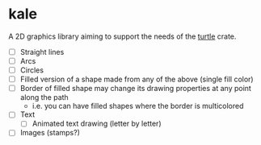 # kale

A 2D graphics library aiming to support the needs of the [turtle] crate.

- [ ] Straight lines
- [ ] Arcs
- [ ] Circles
- [ ] Filled version of a shape made from any of the above (single fill color)
- [ ] Border of filled shape may change its drawing properties at any point along the path
  - i.e. you can have filled shapes where the border is multicolored
- [ ] Text
  - [ ] Animated text drawing (letter by letter)
- [ ] Images (stamps?)

[turtle]: https://github.com/sunjay/turtle
